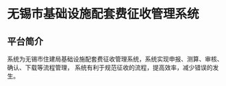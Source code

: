 # 无锡市基础设施配套费征收管理系统

## 平台简介
系统为无锡市住建局基础设施配套费征收管理系统，系统实现申报、测算、审核、确认、下载等流程管理，
系统有利于规范征收的流程，提高效率，减少错误的发生。
